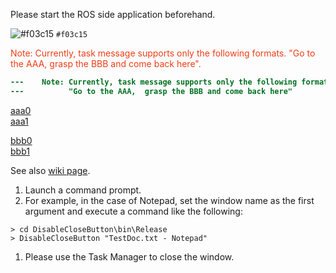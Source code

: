 Please start the ROS side application beforehand.

![#f03c15](https://placehold.it/15/f03c15/000000?text=+) `#f03c15`

<font color="#f03c15">
Note: Currently, task message supports only the following formats.  
"Go to the AAA,  grasp the BBB and come back here".
</font>

```diff
---    Note: Currently, task message supports only the following formats.    ---
---          "Go to the AAA,  grasp the BBB and come back here"              ---
```

[aaa0](aaa/aaa.md)  
[aaa1][download unity]

[bbb0](aaa/bbb/bbb.md)  
[bbb1][ros installation]


[download unity]:aaa/aaa.md "aaa download"
[ros installation]:aaa/bbb/bbb.md "bbb installation"


See also [wiki page](wiki/Home.md).


1. Launch a command prompt.
1. For example, in the case of Notepad, set the window name as the first argument and execute a command like the following:
```
> cd DisableCloseButton\bin\Release
> DisableCloseButton "TestDoc.txt - Notepad"
```
1. Please use the Task Manager to close the window.
